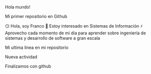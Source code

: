 Hola mundo!

Mi primer repositorio en Github

:smirk: Hola, soy Franco
:purple_heart: Estoy interesado en Sistemas de Información 
:zap: Aprovecho cada momento de mi dia para aprender sobre ingeniería de sistemas y desarrollo de software a gran escala

Mi  ultima linea en mi repositorio

Nueva actividad

Finalizamos con github
